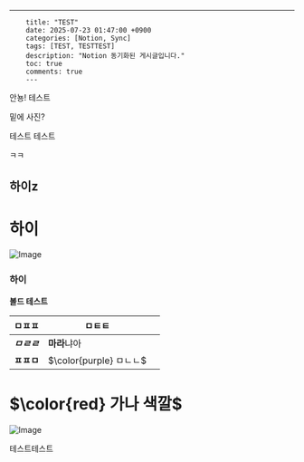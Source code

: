 ---
        title: "TEST"
        date: 2025-07-23 01:47:00 +0900
        categories: [Notion, Sync]
        tags: [TEST, TESTTEST]
        description: "Notion 동기화된 게시글입니다."
        toc: true
        comments: true
        ---
        
안뇽! 테스트

밑에 사진?

테스트 테스트 

ㅋㅋ

## 하이z

# 하이

![Image](https://prod-files-secure.s3.us-west-2.amazonaws.com/e6db513d-ec54-40ff-aa74-2487b0bcfe15/d2603aae-bd01-410f-81bd-723443bee6db/%E1%84%89%E1%85%B3%E1%84%8F%E1%85%B3%E1%84%85%E1%85%B5%E1%86%AB%E1%84%89%E1%85%A3%E1%86%BA_2025-03-16_21.31.54.png?X-Amz-Algorithm=AWS4-HMAC-SHA256&X-Amz-Content-Sha256=UNSIGNED-PAYLOAD&X-Amz-Credential=ASIAZI2LB466TVXMK5FN%2F20250725%2Fus-west-2%2Fs3%2Faws4_request&X-Amz-Date=20250725T054334Z&X-Amz-Expires=3600&X-Amz-Security-Token=IQoJb3JpZ2luX2VjEBUaCXVzLXdlc3QtMiJGMEQCIB9iuj1RN4kfONz1j9fhLAsWyCK%2B9Gf8oy1%2BX9QGGrM3AiBF8q32sH5PDEAAxjx5LKK5AM%2FqFMDK6HzTWFTHa7BpLCr%2FAwg%2BEAAaDDYzNzQyMzE4MzgwNSIMN1xv4I7Wnx6NGLHUKtwD8JltRo0zIlABv64yETkb2%2B5P4O4SvnFQ6%2BPZmjz4M3Y1j4tx0NBG9B33b2LT0yLcdT05E4KQ1YWUlv%2BZwK8gSUdqgVIVHG%2FhNvCkU2nC124T1j3ECTO%2Bv3GvHXwj0aOy05DYqozBbl8CaTH%2B7CkCtDUlay8dLkejk0lr4shvfy%2BuTGlM6LkcA4qB4LIAyyLmY2xBfSyVhZUYXEXvri3MoZPprhqKSwRbAjEsRAwYB1X349S0ARqsCJQG9482cKVtIUFbtlx5rkUkiZM99Itwr0vQOpX0dFzl3PumwIcAPEzaHiXCcxuQDE3%2FEedItBtKpbjM1WYtQdoX7G%2BostvXCih3OyJV9ItZcIBhqedtsArX6rhMlk4iudgwlr4dp6101Q%2B3acHf5LLC4XKx6JOwroXGiPVxtA8WlLnFX3AOYWmF0M7atQENlJ1KUfbLaKqbV1r2D7wpt0N3n5Hty5qos3uek9tjgZyz7UJfy5GQfw40PqNMJ%2B6W7SKSGGuOOpTpjm9YnW4JVqwSy7%2FZGOTDPWP2irn1shFbyE4qLEEW0FRLU%2FljHQG5xelnc%2Bq96YrpCB4bkdsUNIXFXhThXgKjy4ipbe4zP8J6cisAhKS9isOuFpSJcw1fZZrPUHEw35yMxAY6pgFhhJMtB1OIt4hMzrNSZgPLprfu476r03sUO3wpqWZKAa9wiv%2F8pqx1Hwe11pra6x1WKxZhXcK1uPGx5QGauVfeXKTYPBSLEvLJ5zDih0R%2F4BYaZhAGPDyZ1DB6kU1fJGcnj6td6RUdP1a4MfHrJsgfCunYNsC9GDMW2m0tU2CuYDmaNaHunpjueFXhoZsn7uUwlNsMIgNAMmy2DtYiV3trAj3nvB2c&X-Amz-Signature=2b368bf1d2f0d5712fa204caf0ff528b2b9121df2931f7c9ec4043ec1eb8f0b2&X-Amz-SignedHeaders=host&x-amz-checksum-mode=ENABLED&x-id=GetObject)

### 하이

**볼드 테스트**

| ㅁㅍㅍ | ㅁㅌㅌ |   |
| --- | --- | --- |
| ***ㅁㄹㄹ*** | **마라**냐아 |   |
| **ㅍㅍㅁ** | <span>$\color{purple} ㅁㄴㄴ$</span> |   |

# <span>$\color{red} 가나 색깔$</span>

![Image](https://prod-files-secure.s3.us-west-2.amazonaws.com/e6db513d-ec54-40ff-aa74-2487b0bcfe15/e3c80383-cacd-417b-9b44-5d63ef4f796c/%E1%84%89%E1%85%B3%E1%84%8F%E1%85%B3%E1%84%85%E1%85%B5%E1%86%AB%E1%84%89%E1%85%A3%E1%86%BA_2025-03-10_21.58.46.png?X-Amz-Algorithm=AWS4-HMAC-SHA256&X-Amz-Content-Sha256=UNSIGNED-PAYLOAD&X-Amz-Credential=ASIAZI2LB466TVXMK5FN%2F20250725%2Fus-west-2%2Fs3%2Faws4_request&X-Amz-Date=20250725T054334Z&X-Amz-Expires=3600&X-Amz-Security-Token=IQoJb3JpZ2luX2VjEBUaCXVzLXdlc3QtMiJGMEQCIB9iuj1RN4kfONz1j9fhLAsWyCK%2B9Gf8oy1%2BX9QGGrM3AiBF8q32sH5PDEAAxjx5LKK5AM%2FqFMDK6HzTWFTHa7BpLCr%2FAwg%2BEAAaDDYzNzQyMzE4MzgwNSIMN1xv4I7Wnx6NGLHUKtwD8JltRo0zIlABv64yETkb2%2B5P4O4SvnFQ6%2BPZmjz4M3Y1j4tx0NBG9B33b2LT0yLcdT05E4KQ1YWUlv%2BZwK8gSUdqgVIVHG%2FhNvCkU2nC124T1j3ECTO%2Bv3GvHXwj0aOy05DYqozBbl8CaTH%2B7CkCtDUlay8dLkejk0lr4shvfy%2BuTGlM6LkcA4qB4LIAyyLmY2xBfSyVhZUYXEXvri3MoZPprhqKSwRbAjEsRAwYB1X349S0ARqsCJQG9482cKVtIUFbtlx5rkUkiZM99Itwr0vQOpX0dFzl3PumwIcAPEzaHiXCcxuQDE3%2FEedItBtKpbjM1WYtQdoX7G%2BostvXCih3OyJV9ItZcIBhqedtsArX6rhMlk4iudgwlr4dp6101Q%2B3acHf5LLC4XKx6JOwroXGiPVxtA8WlLnFX3AOYWmF0M7atQENlJ1KUfbLaKqbV1r2D7wpt0N3n5Hty5qos3uek9tjgZyz7UJfy5GQfw40PqNMJ%2B6W7SKSGGuOOpTpjm9YnW4JVqwSy7%2FZGOTDPWP2irn1shFbyE4qLEEW0FRLU%2FljHQG5xelnc%2Bq96YrpCB4bkdsUNIXFXhThXgKjy4ipbe4zP8J6cisAhKS9isOuFpSJcw1fZZrPUHEw35yMxAY6pgFhhJMtB1OIt4hMzrNSZgPLprfu476r03sUO3wpqWZKAa9wiv%2F8pqx1Hwe11pra6x1WKxZhXcK1uPGx5QGauVfeXKTYPBSLEvLJ5zDih0R%2F4BYaZhAGPDyZ1DB6kU1fJGcnj6td6RUdP1a4MfHrJsgfCunYNsC9GDMW2m0tU2CuYDmaNaHunpjueFXhoZsn7uUwlNsMIgNAMmy2DtYiV3trAj3nvB2c&X-Amz-Signature=540deb5a5a12ad715f1cc80758933b87d71c71f549e37f76b6c389ac0dd09655&X-Amz-SignedHeaders=host&x-amz-checksum-mode=ENABLED&x-id=GetObject)

테스트테스트


